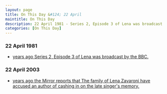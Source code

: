 ```yaml
---
layout: page
title: On This Day &#124; 22 April
maintitle: On This Day
description: 22 April 1981 - Series 2, Episode 3 of Lena was broadcast by the BBC. 22 April 2003 - The Mirror reports that The family of Lena Zavaroni have accused an author of cashing in on the late singer's memory.
categories: [On This Day]
---
```


### 22 April 1981
* [<span id="age1"></span> years ago Series 2, Episode 3 of Lena was broadcast by the BBC.](/bbc%20one/lena%20-%20series%202/1981/04/22/lena.html)

### 22 April 2003
* [<span id="age2"></span> years ago the Mirror reports that The family of Lena Zavaroni have accused an author of cashing in on the late singer's memory.](https://fanzoflenazavaroni.github.io/books/2003/04/07/personality.html#the-mirror-22-april-2003)

<!-- Script for calculating number of years ago -->
<script>
var dob = '19810422';
var year = Number(dob.substr(0, 4));
var month = Number(dob.substr(4, 2)) - 1;
var day = Number(dob.substr(6, 2));
var today = new Date();
var age1 = today.getFullYear() - year;
if (today.getMonth() < month || (today.getMonth() == month && today.getDate() < day)) {
  age1--;
}
document.getElementById("age1").innerHTML=age1;

var dob = '20030422';
var year = Number(dob.substr(0, 4));
var month = Number(dob.substr(4, 2)) - 1;
var day = Number(dob.substr(6, 2));
var today = new Date();
var age2 = today.getFullYear() - year;
if (today.getMonth() < month || (today.getMonth() == month && today.getDate() < day)) {
  age2--;
}
document.getElementById("age2").innerHTML=age2;
</script>

